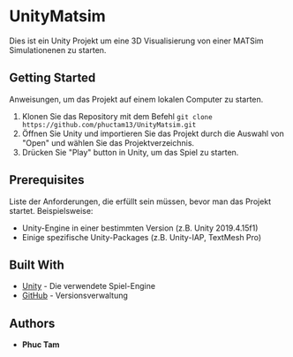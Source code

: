 # UnityMatsim
Dies ist ein Unity Projekt um eine 3D Visualisierung von einer MATSim Simulationenen zu starten.

## Getting Started

Anweisungen, um das Projekt auf einem lokalen Computer zu starten.

1. Klonen Sie das Repository mit dem Befehl `git clone https://github.com/phuctam13/UnityMatsim.git`
2. Öffnen Sie Unity und importieren Sie das Projekt durch die Auswahl von "Open" und wählen Sie das Projektverzeichnis.
3. Drücken Sie "Play" button in Unity, um das Spiel zu starten.

## Prerequisites

Liste der Anforderungen, die erfüllt sein müssen, bevor man das Projekt startet. Beispielsweise:

- Unity-Engine in einer bestimmten Version (z.B. Unity 2019.4.15f1)
- Einige spezifische Unity-Packages (z.B. Unity-IAP, TextMesh Pro)

## Built With

- [Unity](https://unity.com/) - Die verwendete Spiel-Engine
- [GitHub](https://github.com/) - Versionsverwaltung

## Authors

- **Phuc Tam**

